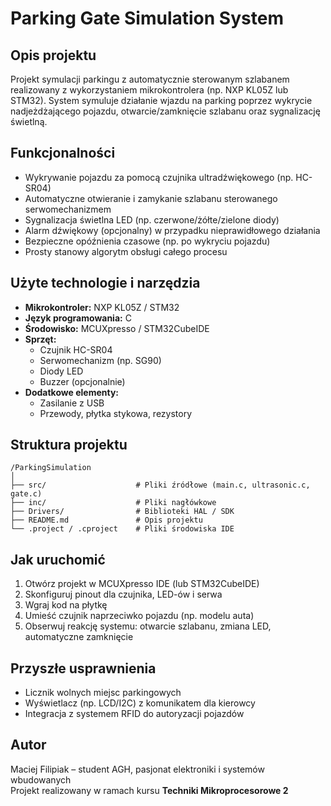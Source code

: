# Parking Gate Simulation System

## Opis projektu

Projekt symulacji parkingu z automatycznie sterowanym szlabanem realizowany z wykorzystaniem mikrokontrolera (np. NXP KL05Z lub STM32). System symuluje działanie wjazdu na parking poprzez wykrycie nadjeżdżającego pojazdu, otwarcie/zamknięcie szlabanu oraz sygnalizację świetlną.

## Funkcjonalności

- Wykrywanie pojazdu za pomocą czujnika ultradźwiękowego (np. HC-SR04)
- Automatyczne otwieranie i zamykanie szlabanu sterowanego serwomechanizmem
- Sygnalizacja świetlna LED (np. czerwone/żółte/zielone diody)
- Alarm dźwiękowy (opcjonalny) w przypadku nieprawidłowego działania
- Bezpieczne opóźnienia czasowe (np. po wykryciu pojazdu)
- Prosty stanowy algorytm obsługi całego procesu

## Użyte technologie i narzędzia

- **Mikrokontroler:** NXP KL05Z / STM32
- **Język programowania:** C
- **Środowisko:** MCUXpresso / STM32CubeIDE
- **Sprzęt:**
  - Czujnik HC-SR04
  - Serwomechanizm (np. SG90)
  - Diody LED
  - Buzzer (opcjonalnie)
- **Dodatkowe elementy:**
  - Zasilanie z USB
  - Przewody, płytka stykowa, rezystory

## Struktura projektu

```
/ParkingSimulation
│
├── src/                    # Pliki źródłowe (main.c, ultrasonic.c, gate.c)
├── inc/                    # Pliki nagłówkowe
├── Drivers/                # Biblioteki HAL / SDK
├── README.md               # Opis projektu
└── .project / .cproject    # Pliki środowiska IDE
```

## Jak uruchomić

1. Otwórz projekt w MCUXpresso IDE (lub STM32CubeIDE)
2. Skonfiguruj pinout dla czujnika, LED-ów i serwa
3. Wgraj kod na płytkę
4. Umieść czujnik naprzeciwko pojazdu (np. modelu auta)
5. Obserwuj reakcję systemu: otwarcie szlabanu, zmiana LED, automatyczne zamknięcie

## Przyszłe usprawnienia

- Licznik wolnych miejsc parkingowych
- Wyświetlacz (np. LCD/I2C) z komunikatem dla kierowcy
- Integracja z systemem RFID do autoryzacji pojazdów

## Autor

Maciej Filipiak – student AGH, pasjonat elektroniki i systemów wbudowanych  
Projekt realizowany w ramach kursu **Techniki Mikroprocesorowe 2**